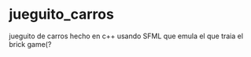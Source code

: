 # jueguito_carros
jueguito de carros hecho en c++ usando SFML que emula el que traia el brick game(?
